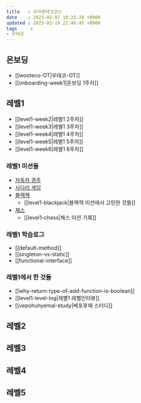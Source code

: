```yaml
---
title   : 우아한테크코스
date    : 2023-02-07 10:25:28 +0900
updated : 2023-03-19 22:46:45 +0900
tags     : 
- 우테코
---
```

## 온보딩

* [[wooteco-OT|우테코-OT]]
* [[onboarding-week1|온보딩 1주차]]

## 레벨1

* [[level1-week2|레벨1 2주차]]
* [[level1-week3|레벨1 3주차]]
* [[level1-week4|레벨1 4주차]]
* [[level1-week5|레벨1 5주차]]
* [[level1-week6|레벨1 6주차]]

### 레벨1 미션들

* [자동차 경주](https://github.com/Cyma-s/java-racingcar)
* [사다리 게임](https://github.com/Cyma-s/java-ladder)
* [블랙잭](https://github.com/Cyma-s/java-blackjack)
  * [[level1-blackjack|블랙잭 미션에서 고민한 것들]]
* [체스](https://github.com/Cyma-s/java-chess)
  * [[level1-chess|체스 미션 기록]]

### 레벨1 학습로그

* [[default-method]]
* [[singleton-vs-static]]
* [[functional-interface]]

### 레벨1에서 한 것들

- [[why-return-type-of-add-function-is-boolean]]
- [[level1-level-log|레벨1 레벨인터뷰]]
- [[vepohuhyemal-study|베포후헤 스터디]]

## 레벨2

## 레벨3

## 레벨4

## 레벨5
